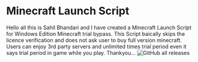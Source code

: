 # Minecraft Launch Script
Hello all this is Sahil Bhandari and I have created a Minecraft Launch Script for Windows Edition Minecraft trial bypass.
This Script baically skips the licence verification and does not ask user to buy full version minecraft.
Users can enjoy 3rd party servers and unlimited times trial period even it says trial period in game while you play.
Thankyou...
![GitHub all releases](https://img.shields.io/github/downloads/Sahil12524/Minecraft-Launch-Script/total?color=g&style=for-the-badge)
